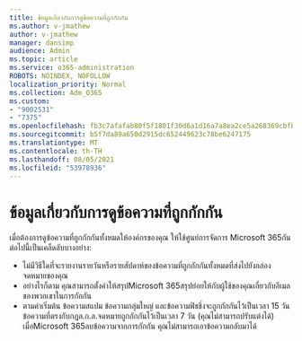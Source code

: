 ```yaml
---
title: ข้อมูลเกี่ยวกับการดูข้อความที่ถูกกักกัน
ms.author: v-jmathew
author: v-jmathew
manager: dansimp
audience: Admin
ms.topic: article
ms.service: o365-administration
ROBOTS: NOINDEX, NOFOLLOW
localization_priority: Normal
ms.collection: Adm_O365
ms.custom:
- "9002531"
- "7375"
ms.openlocfilehash: fb3c7afafab80f5f1801f30d6a1d16a7a8ea2ce5a268369cbfb41787e7a2cbc4
ms.sourcegitcommit: b5f7da89a650d2915dc652449623c78be6247175
ms.translationtype: MT
ms.contentlocale: th-TH
ms.lasthandoff: 08/05/2021
ms.locfileid: "53978936"
---
```

# <a name="info-about-viewing-quarantined-messages"></a>ข้อมูลเกี่ยวกับการดูข้อความที่ถูกกักกัน

เมื่อต้องการดูข้อความที่ถูกกักกันทั้งหมดให้องค์กรของคุณ ให้ใช้ศูนย์การจัดการ Microsoft 365กัน ต่อไปนี้เป็นเคล็ดลับบางอย่าง:

- ไม่มีวิธีใดที่จะรายงานรายวันหรือรายสัปดาห์ของข้อความที่ถูกกักกันทั้งหมดที่ส่งไปยังกล่องจดหมายของคุณ
- อย่างไรก็ตาม คุณสามารถตั้งค่าให้สรุปMicrosoft 365สรุปย่อยให้กับผู้ใช้ของคุณเกี่ยวกับอีเมลของพวกเขาในการกักกัน
- ตามค่าเริ่มต้น ข้อความสแปม ข้อความกลุ่มใหญ่ และข้อความฟิชชิ่งจะถูกกักกันไว้เป็นเวลา 15 วัน ข้อความที่ตรงกับกฎล.ก.ล.จดหมายถูกกักกันไว้เป็นเวลา 7 วัน (คุณไม่สามารถปรับแต่งได้) เมื่อMicrosoft 365ลบข้อความจากการกักกัน คุณไม่สามารถเอาข้อความกลับมาได้
